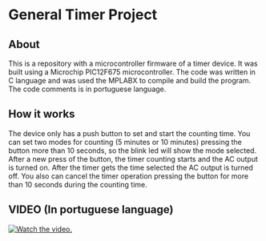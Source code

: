 # General Timer Project
## About
This is a repository with a microcontroller firmware of a timer device. It was built using a Microchip PIC12F675 microcontroller. The code was written in C language and was used the MPLABX to compile and build the program. 
The code comments is in portuguese language.

## How it works
The device only has a push button to set and start the counting time. You can set two modes for counting (5 minutes or 10 minutes) pressing the button more than 10 seconds, so the blink led will show the mode selected. After a new press of the button, the timer counting starts and the AC output is turned on. After the timer gets the time selected the AC output is turned off. You also can cancel the timer operation pressing the button for more than 10 seconds during the counting time. 

## VIDEO (In portuguese language)
[![Watch the video.](http://img.youtube.com/vi/sDOyX_M_l8k/0.jpg)](http://www.youtube.com/watch?v=sDOyX_M_l8k "General Timer")

